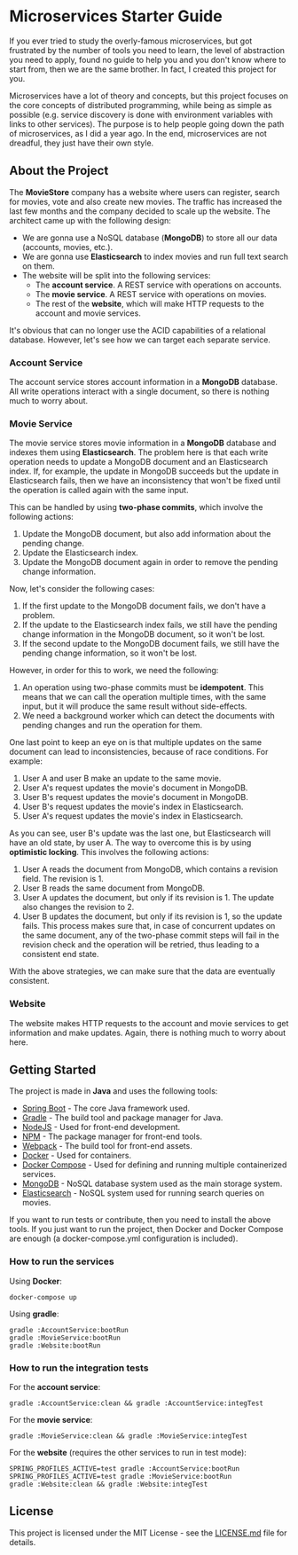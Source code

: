 # Microservices Starter Guide

If you ever tried to study the overly-famous microservices, but got frustrated by the number of tools you need to learn, the level of abstraction you need to apply, found no guide to help you and you don't know where to start from, then we are the same brother. In fact, I created this project for you.

Microservices have a lot of theory and concepts, but this project focuses on the core concepts of distributed programming, while being as simple as possible (e.g. service discovery is done with environment variables with links to other services). The purpose is to help people going down the path of microservices, as I did a year ago. In the end, microservices are not dreadful, they just have their own style.

## About the Project

The **MovieStore** company has a website where users can register, search for movies, vote and also create new movies. The traffic has increased the last few months and the company decided to scale up the website. The architect came up with the following design:
* We are gonna use a NoSQL database (**MongoDB**) to store all our data (accounts, movies, etc.).
* We are gonna use **Elasticsearch** to index movies and run full text search on them.
* The website will be split into the following services:
  * The **account service**. A REST service with operations on accounts.
  * The **movie service**. A REST service with operations on movies.
  * The rest of the **website**, which will make HTTP requests to the account and movie services.
  
It's obvious that can no longer use the ACID capabilities of a relational database. However, let's see how we can target each separate service.
  
### Account Service

The account service stores account information in a **MongoDB** database. All write operations interact with a single document, so there is nothing much to worry about.

### Movie Service

The movie service stores movie information in a **MongoDB** database and indexes them using **Elasticsearch**. The problem here is that each write operation needs to update a MongoDB document and an Elasticsearch index. If, for example, the update in MongoDB succeeds but the update in Elasticsearch fails, then we have an inconsistency that won't be fixed until the operation is called again with the same input.

This can be handled by using **two-phase commits**, which involve the following actions:
1. Update the MongoDB document, but also add information about the pending change.
1. Update the Elasticsearch index.
1. Update the MongoDB document again in order to remove the pending change information.

Now, let's consider the following cases:
1. If the first update to the MongoDB document fails, we don't have a problem.
1. If the update to the Elasticsearch index fails, we still have the pending change information in the MongoDB document, so it won't be lost.
1. If the second update to the MongoDB document fails, we still have the pending change information, so it won't be lost.

However, in order for this to work, we need the following:
1. An operation using two-phase commits must be **idempotent**. This means that we can call the operation multiple times, with the same input, but it will produce the same result without side-effects.
1. We need a background worker which can detect the documents with pending changes and run the operation for them.

One last point to keep an eye on is that multiple updates on the same document can lead to inconsistencies, because of race conditions. For example:
1. User A and user B make an update to the same movie.
1. User A's request updates the movie's document in MongoDB.
1. User B's request updates the movie's document in MongoDB.
1. User B's request updates the movie's index in Elasticsearch.
1. User A's request updates the movie's index in Elasticsearch.

As you can see, user B's update was the last one, but Elasticsearch will have an old state, by user A. The way to overcome this is by using **optimistic locking**. This involves the following actions:
1. User A reads the document from MongoDB, which contains a revision field. The revision is 1.
1. User B reads the same document from MongoDB.
1. User A updates the document, but only if its revision is 1. The update also changes the revision to 2.
1. User B updates the document, but only if its revision is 1, so the update fails.
This process makes sure that, in case of concurrent updates on the same document, any of the two-phase commit steps will fail in the revision check and the operation will be retried, thus leading to a consistent end state.

With the above strategies, we can make sure that the data are eventually consistent.

### Website

The website makes HTTP requests to the account and movie services to get information and make updates. Again, there is nothing much to worry about here.

## Getting Started

The project is made in **Java** and uses the following tools:
* [Spring Boot](http://spring.io/projects/spring-boot) - The core Java framework used.
* [Gradle](https://gradle.org/) - The build tool and package manager for Java.
* [NodeJS](https://nodejs.org/) - Used for front-end development.
* [NPM](https://www.npmjs.com/) - The package manager for front-end tools.
* [Webpack](https://webpack.js.org/) - The build tool for front-end assets.
* [Docker](https://www.docker.com/) - Used for containers.
* [Docker Compose](https://docs.docker.com/compose/) - Used for defining and running multiple containerized services.
* [MongoDB](https://www.mongodb.com/) - NoSQL database system used as the main storage system.
* [Elasticsearch](https://www.elastic.co/products/elasticsearch) - NoSQL system used for running search queries on movies.

If you want to run tests or contribute, then you need to install the above tools.
If you just want to run the project, then Docker and Docker Compose are enough (a docker-compose.yml configuration is included).

### How to run the services

Using **Docker**:
```
docker-compose up
```
Using **gradle**:
```
gradle :AccountService:bootRun
gradle :MovieService:bootRun
gradle :Website:bootRun
```

### How to run the integration tests

For the **account service**:
```
gradle :AccountService:clean && gradle :AccountService:integTest
```
For the **movie service**:
```
gradle :MovieService:clean && gradle :MovieService:integTest
```
For the **website** (requires the other services to run in test mode):
```
SPRING_PROFILES_ACTIVE=test gradle :AccountService:bootRun
SPRING_PROFILES_ACTIVE=test gradle :MovieService:bootRun
gradle :Website:clean && gradle :Website:integTest
```

## License

This project is licensed under the MIT License - see the [LICENSE.md](LICENSE.md) file for details.

